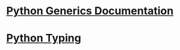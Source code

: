 # [Python Generics Documentation](https://typing.python.org/en/latest/spec/generics.html)

# [Python Typing](https://docs.python.org/3/library/typing.html)
